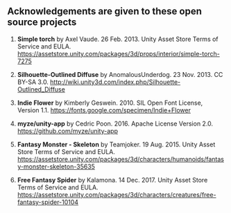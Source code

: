 ## Acknowledgements are given to these open source projects
1. **Simple torch** by Axel Vaude. 26 Feb. 2013. Unity Asset Store Terms of Service and EULA.
https://assetstore.unity.com/packages/3d/props/interior/simple-torch-7275

2. **Silhouette-Outlined Diffuse** by AnomalousUnderdog. 23 Nov. 2013. CC BY-SA 3.0.
http://wiki.unity3d.com/index.php/Silhouette-Outlined_Diffuse

3. **Indie Flower** by Kimberly Geswein. 2010. SIL Open Font License, Version 1.1.
https://fonts.google.com/specimen/Indie+Flower

4. **myze/unity-app** by Cedric Poon. 2016. Apache License Version 2.0.<br/>
https://github.com/myze/unity-app

5. **Fantasy Monster - Skeleton** by Teamjoker. 19 Aug. 2015. Unity Asset Store Terms of Service and EULA.
https://assetstore.unity.com/packages/3d/characters/humanoids/fantasy-monster-skeleton-35635

6. **Free Fantasy Spider** by Kalamona. 14 Dec. 2017. Unity Asset Store Terms of Service and EULA.
https://assetstore.unity.com/packages/3d/characters/creatures/free-fantasy-spider-10104
